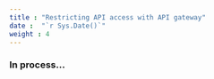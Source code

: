 ```yaml
---
title : "Restricting API access with API gateway"
date :  "`r Sys.Date()`" 
weight : 4
---
```


### In process...
